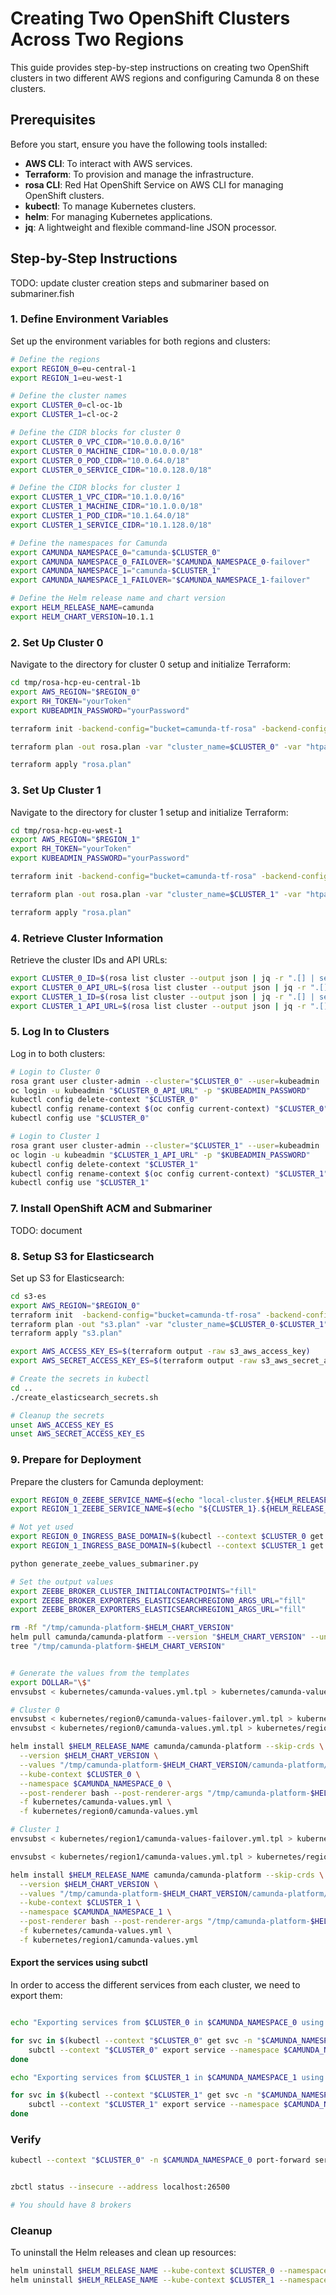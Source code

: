 # Creating Two OpenShift Clusters Across Two Regions

This guide provides step-by-step instructions on creating two OpenShift clusters in two different AWS regions and configuring Camunda 8 on these clusters.

## Prerequisites

Before you start, ensure you have the following tools installed:

- **AWS CLI**: To interact with AWS services.
- **Terraform**: To provision and manage the infrastructure.
- **rosa CLI**: Red Hat OpenShift Service on AWS CLI for managing OpenShift clusters.
- **kubectl**: To manage Kubernetes clusters.
- **helm**: For managing Kubernetes applications.
- **jq**: A lightweight and flexible command-line JSON processor.


## Step-by-Step Instructions


TODO: update cluster creation steps and submariner based on submariner.fish

### 1. Define Environment Variables

Set up the environment variables for both regions and clusters:

```bash
# Define the regions
export REGION_0=eu-central-1
export REGION_1=eu-west-1

# Define the cluster names
export CLUSTER_0=cl-oc-1b
export CLUSTER_1=cl-oc-2

# Define the CIDR blocks for cluster 0
export CLUSTER_0_VPC_CIDR="10.0.0.0/16"
export CLUSTER_0_MACHINE_CIDR="10.0.0.0/18"
export CLUSTER_0_POD_CIDR="10.0.64.0/18"
export CLUSTER_0_SERVICE_CIDR="10.0.128.0/18"

# Define the CIDR blocks for cluster 1
export CLUSTER_1_VPC_CIDR="10.1.0.0/16"
export CLUSTER_1_MACHINE_CIDR="10.1.0.0/18"
export CLUSTER_1_POD_CIDR="10.1.64.0/18"
export CLUSTER_1_SERVICE_CIDR="10.1.128.0/18"

# Define the namespaces for Camunda
export CAMUNDA_NAMESPACE_0="camunda-$CLUSTER_0"
export CAMUNDA_NAMESPACE_0_FAILOVER="$CAMUNDA_NAMESPACE_0-failover"
export CAMUNDA_NAMESPACE_1="camunda-$CLUSTER_1"
export CAMUNDA_NAMESPACE_1_FAILOVER="$CAMUNDA_NAMESPACE_1-failover"

# Define the Helm release name and chart version
export HELM_RELEASE_NAME=camunda
export HELM_CHART_VERSION=10.1.1
```

### 2. Set Up Cluster 0

Navigate to the directory for cluster 0 setup and initialize Terraform:

```bash
cd tmp/rosa-hcp-eu-central-1b
export AWS_REGION="$REGION_0"
export RH_TOKEN="yourToken"
export KUBEADMIN_PASSWORD="yourPassword"

terraform init -backend-config="bucket=camunda-tf-rosa" -backend-config="key=tfstate-$CLUSTER_0/$CLUSTER_0.tfstate" -backend-config="region=eu-west-2"

terraform plan -out rosa.plan -var "cluster_name=$CLUSTER_0" -var "htpasswd_password=$KUBEADMIN_PASSWORD" -var "offline_access_token=$RH_TOKEN" -var "replicas=4" -var "vpc_cidr_block=$CLUSTER_0_VPC_CIDR" -var "machine_cidr_block=$CLUSTER_0_MACHINE_CIDR" -var "service_cidr_block=$CLUSTER_0_SERVICE_CIDR" -var "pod_cidr_block=$CLUSTER_0_POD_CIDR"

terraform apply "rosa.plan"
```

### 3. Set Up Cluster 1

Navigate to the directory for cluster 1 setup and initialize Terraform:

```bash
cd tmp/rosa-hcp-eu-west-1
export AWS_REGION="$REGION_1"
export RH_TOKEN="yourToken"
export KUBEADMIN_PASSWORD="yourPassword"

terraform init -backend-config="bucket=camunda-tf-rosa" -backend-config="key=tfstate-$CLUSTER_1/$CLUSTER_1.tfstate" -backend-config="region=eu-west-2"

terraform plan -out rosa.plan -var "cluster_name=$CLUSTER_1" -var "htpasswd_password=$KUBEADMIN_PASSWORD" -var "offline_access_token=$RH_TOKEN" -var "replicas=4" -var "vpc_cidr_block=$CLUSTER_1_VPC_CIDR" -var "machine_cidr_block=$CLUSTER_1_MACHINE_CIDR" -var "service_cidr_block=$CLUSTER_1_SERVICE_CIDR" -var "pod_cidr_block=$CLUSTER_1_POD_CIDR"

terraform apply "rosa.plan"
```

### 4. Retrieve Cluster Information

Retrieve the cluster IDs and API URLs:

```bash
export CLUSTER_0_ID=$(rosa list cluster --output json | jq -r ".[] | select(.name == \"$CLUSTER_0\") | .id")
export CLUSTER_0_API_URL=$(rosa list cluster --output json | jq -r ".[] | select(.name == \"$CLUSTER_0\") | .api.url")
export CLUSTER_1_ID=$(rosa list cluster --output json | jq -r ".[] | select(.name == \"$CLUSTER_1\") | .id")
export CLUSTER_1_API_URL=$(rosa list cluster --output json | jq -r ".[] | select(.name == \"$CLUSTER_1\") | .api.url")
```

### 5. Log In to Clusters

Log in to both clusters:

```bash
# Login to Cluster 0
rosa grant user cluster-admin --cluster="$CLUSTER_0" --user=kubeadmin
oc login -u kubeadmin "$CLUSTER_0_API_URL" -p "$KUBEADMIN_PASSWORD"
kubectl config delete-context "$CLUSTER_0"
kubectl config rename-context $(oc config current-context) "$CLUSTER_0"
kubectl config use "$CLUSTER_0"

# Login to Cluster 1
rosa grant user cluster-admin --cluster="$CLUSTER_1" --user=kubeadmin
oc login -u kubeadmin "$CLUSTER_1_API_URL" -p "$KUBEADMIN_PASSWORD"
kubectl config delete-context "$CLUSTER_1"
kubectl config rename-context $(oc config current-context) "$CLUSTER_1"
kubectl config use "$CLUSTER_1"
```

### 7. Install OpenShift ACM and Submariner

TODO: document

### 8. Setup S3 for Elasticsearch

Set up S3 for Elasticsearch:

```bash
cd s3-es
export AWS_REGION="$REGION_0"
terraform init  -backend-config="bucket=camunda-tf-rosa" -backend-config="key=tfstate-$CLUSTER_0-$CLUSTER_1-s3/bucket.tfstate" -backend-config="region=eu-west-2"
terraform plan -out "s3.plan" -var "cluster_name=$CLUSTER_0-$CLUSTER_1"
terraform apply "s3.plan"

export AWS_ACCESS_KEY_ES=$(terraform output -raw s3_aws_access_key)
export AWS_SECRET_ACCESS_KEY_ES=$(terraform output -raw s3_aws_secret_access_key)

# Create the secrets in kubectl
cd ..
./create_elasticsearch_secrets.sh

# Cleanup the secrets
unset AWS_ACCESS_KEY_ES
unset AWS_SECRET_ACCESS_KEY_ES
```

### 9. Prepare for Deployment

Prepare the clusters for Camunda deployment:

```bash
export REGION_0_ZEEBE_SERVICE_NAME=$(echo "local-cluster.${HELM_RELEASE_NAME}-zeebe.${CAMUNDA_NAMESPACE_0}.svc.clusterset.local")
export REGION_1_ZEEBE_SERVICE_NAME=$(echo "${CLUSTER_1}.${HELM_RELEASE_NAME}-zeebe.${CAMUNDA_NAMESPACE_1}.svc.clusterset.local")

# Not yet used
export REGION_0_INGRESS_BASE_DOMAIN=$(kubectl --context $CLUSTER_0 get IngressController default -n openshift-ingress-operator -o jsonpath='{.spec.domain}')
export REGION_1_INGRESS_BASE_DOMAIN=$(kubectl --context $CLUSTER_1 get IngressController default -n openshift-ingress-operator -o jsonpath='{.spec.domain}')

python generate_zeebe_values_submariner.py

# Set the output values
export ZEEBE_BROKER_CLUSTER_INITIALCONTACTPOINTS="fill"
export ZEEBE_BROKER_EXPORTERS_ELASTICSEARCHREGION0_ARGS_URL="fill"
export ZEEBE_BROKER_EXPORTERS_ELASTICSEARCHREGION1_ARGS_URL="fill"

rm -Rf "/tmp/camunda-platform-$HELM_CHART_VERSION"
helm pull camunda/camunda-platform --version "$HELM_CHART_VERSION" --untar --untardir "/tmp/camunda-platform-$HELM_CHART_VERSION"
tree "/tmp/camunda-platform-$HELM_CHART_VERSION"


# Generate the values from the templates
export DOLLAR="\$"
envsubst < kubernetes/camunda-values.yml.tpl > kubernetes/camunda-values.yml

# Cluster 0
envsubst < kubernetes/region0/camunda-values-failover.yml.tpl > kubernetes/region0/camunda-values-failover.yml
envsubst < kubernetes/region0/camunda-values.yml.tpl > kubernetes/region0/camunda-values.yml

helm install $HELM_RELEASE_NAME camunda/camunda-platform --skip-crds \
  --version $HELM_CHART_VERSION \
  --values "/tmp/camunda-platform-$HELM_CHART_VERSION/camunda-platform/openshift/values.yaml" \
  --kube-context $CLUSTER_0 \
  --namespace $CAMUNDA_NAMESPACE_0 \
  --post-renderer bash --post-renderer-args "/tmp/camunda-platform-$HELM_CHART_VERSION/camunda-platform/openshift/patch.sh" \
  -f kubernetes/camunda-values.yml \
  -f kubernetes/region0/camunda-values.yml

# Cluster 1
envsubst < kubernetes/region1/camunda-values-failover.yml.tpl > kubernetes/region1/camunda-values-failover.yml

envsubst < kubernetes/region1/camunda-values.yml.tpl > kubernetes/region1/camunda-values.yml

helm install $HELM_RELEASE_NAME camunda/camunda-platform --skip-crds \
  --version $HELM_CHART_VERSION \
  --values "/tmp/camunda-platform-$HELM_CHART_VERSION/camunda-platform/openshift/values.yaml" \
  --kube-context $CLUSTER_1 \
  --namespace $CAMUNDA_NAMESPACE_1 \
  --post-renderer bash --post-renderer-args "/tmp/camunda-platform-$HELM_CHART_VERSION/camunda-platform/openshift/patch.sh" \
  -f kubernetes/camunda-values.yml \
  -f kubernetes/region1/camunda-values.yml
```

#### Export the services using subctl

In order to access the different services from each cluster, we need to export them:
```bash

echo "Exporting services from $CLUSTER_0 in $CAMUNDA_NAMESPACE_0 using subctl"

for svc in $(kubectl --context "$CLUSTER_0" get svc -n "$CAMUNDA_NAMESPACE_0" -o jsonpath='{.items[*].metadata.name}'); do
    subctl --context "$CLUSTER_0" export service --namespace $CAMUNDA_NAMESPACE_0 $svc
done

echo "Exporting services from $CLUSTER_1 in $CAMUNDA_NAMESPACE_1 using subctl"

for svc in $(kubectl --context "$CLUSTER_1" get svc -n "$CAMUNDA_NAMESPACE_1" -o jsonpath='{.items[*].metadata.name}'); do
    subctl --context "$CLUSTER_1" export service --namespace $CAMUNDA_NAMESPACE_1 $svc
done

```

### Verify

```bash
kubectl --context "$CLUSTER_0" -n $CAMUNDA_NAMESPACE_0 port-forward services/$HELM_RELEASE_NAME-zeebe-gateway 26500:26500


zbctl status --insecure --address localhost:26500

# You should have 8 brokers
```

### Cleanup

To uninstall the Helm releases and clean up resources:

```bash
helm uninstall $HELM_RELEASE_NAME --kube-context $CLUSTER_0 --namespace $CAMUNDA_NAMESPACE_0
helm uninstall $HELM_RELEASE_NAME --kube-context $CLUSTER_1 --namespace $CAMUNDA_NAMESPACE_1
```
